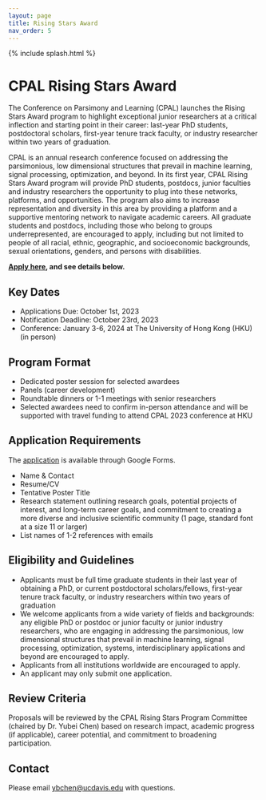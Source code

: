 ```yaml
---
layout: page
title: Rising Stars Award
nav_order: 5
---
```


{% include splash.html %}

# CPAL Rising Stars Award

The Conference on Parsimony and Learning (CPAL) launches the Rising Stars Award
program to highlight exceptional junior researchers at a critical inflection
and starting point in their career: last-year PhD students, postdoctoral
scholars, first-year tenure track faculty, or industry researcher within two
years of graduation.

CPAL is an annual research conference focused on addressing the parsimonious,
low dimensional structures that prevail in machine learning, signal processing,
optimization, and beyond. In its first year, CPAL Rising Stars Award program
will provide PhD students, postdocs, junior faculties and industry researchers
the opportunity to plug into these networks, platforms, and opportunities. The
program also aims to increase representation and diversity in this area by
providing a platform and a supportive mentoring network to navigate academic
careers. All graduate students and postdocs, including those who belong to
groups underrepresented, are encouraged to apply, including but not limited to
people of all racial, ethnic, geographic, and
socioeconomic backgrounds, sexual orientations, genders, and persons with disabilities.

**[Apply here](https://forms.gle/uGVBf1Ur4KsDs7A67), and see details below.**

## Key Dates

- Applications Due: October 1st, 2023
- Notification Deadline: October 23rd, 2023
- Conference: January 3-6, 2024 at The University of Hong Kong (HKU) (in person)

## Program Format

- Dedicated poster session for selected awardees
- Panels (career development)
- Roundtable dinners or 1-1 meetings with senior researchers
- Selected awardees need to confirm in-person attendance and will be supported
  with travel funding to attend CPAL 2023 conference at HKU

## Application Requirements

The [application](https://forms.gle/uGVBf1Ur4KsDs7A67) is available through Google Forms.
- Name & Contact 
- Resume/CV
- Tentative Poster Title
- Research statement outlining research goals, potential projects of interest,
  and long-term career goals, and commitment to creating a more diverse and
  inclusive scientific community (1 page, standard font at a size 11 or larger)
- List names of 1-2 references with emails

## Eligibility and Guidelines

- Applicants must be full time graduate students in their last year of
  obtaining a PhD, or current postdoctoral scholars/fellows, first-year tenure
  track faculty, or industry researchers within two years of graduation
- We welcome applicants from a wide variety of fields and backgrounds: any
  eligible PhD or postdoc or junior faculty or junior industry researchers, who
  are engaging in addressing the parsimonious, low dimensional structures that
  prevail in machine learning, signal processing, optimization, systems,
  interdisciplinary applications and beyond are encouraged to apply.
- Applicants from all institutions worldwide are encouraged to apply.
- An applicant may only submit one application.

## Review Criteria

Proposals will be reviewed by the CPAL Rising Stars Program Committee (chaired
by Dr. Yubei Chen) based on research impact, academic progress (if applicable),
career potential, and commitment to broadening participation.

## Contact

Please email [ybchen@ucdavis.edu](mailto:ybchen@ucdavis.edu) with questions.
